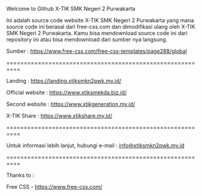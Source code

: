 Welcome to Github X-TIK SMK Negeri 2 Purwakarta

Ini adalah source code website X-TIK SMK Negeri 2 Purwakarta yang mana source code ini berasal dari free-css.com dan dimodifikasi ulang oleh X-TIK SMK Negeri 2 Purwakarta. Kamu bisa mendownload source code ini dari repository ini atau bisa mendownload dari sumber nya langsung.

Sumber : https://www.free-css.com/free-css-templates/page288/global

==========================================================

Landing : https://landing.xtiksmkn2pwk.my.id/

Official website : https://www.xtiksmekda.biz.id/

Second website : https://www.xtikgeneration.my.id/

X-TIK Share : https://www.xtikshare.my.id/

==========================================================

Untuk informasi lebih lanjut, hubungi e-mail : info@xtiksmkn2pwk.my.id

==========================================================

Thanks to :

Free CSS - https://www.free-css.com/
